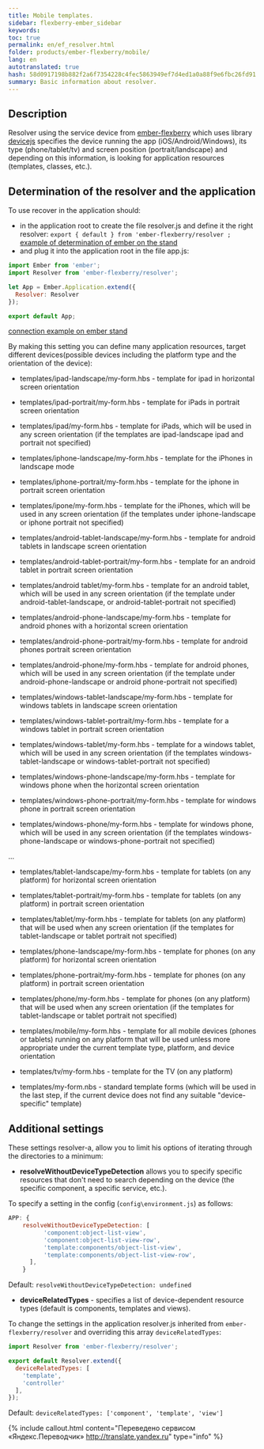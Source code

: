```yaml
---
title: Mobile templates.
sidebar: flexberry-ember_sidebar
keywords:
toc: true
permalink: en/ef_resolver.html
folder: products/ember-flexberry/mobile/
lang: en
autotranslated: true
hash: 58d0917198b882f2a6f7354228c4fec5863949ef7d4ed1a0a88f9e6fbc26fd91
summary: Basic information about resolver.
---
```


## Description

Resolver using the service device from [ember-flexberry](https://github.com/Flexberry/ember-flexberry/blob/master/addon/services/device.js) which uses library [devicejs](https://github.com/matthewhudson/device.js) specifies the device
running the app (iOS/Android/Windows), its type (phone/tablet/tv) and screen position (portrait/landscape) and depending on this information, is looking for application resources (templates, classes, etc.).

## Determination of the resolver and the application

To use recover in the application should:

* in the application root to create the file resolver.js and define it the right resolver: `export { default } from 'ember-flexberry/resolver ;` [example of determination of ember on the stand](https://github.com/Flexberry/ember-flexberry/blob/master/tests/dummy/app/resolver.js)
* and plug it into the application root in the file app.js:

```js
import Ember from 'ember';
import Resolver from 'ember-flexberry/resolver';

let App = Ember.Application.extend({
  Resolver: Resolver
});

export default App;
```

[connection example on ember stand](https://github.com/Flexberry/ember-flexberry/blob/master/tests/dummy/app/app.js#L13)

By making this setting you can define many application resources, target different devices(possible devices including the platform type and the orientation of the device):

* templates/ipad-landscape/my-form.hbs - template for ipad in horizontal screen orientation
* templates/ipad-portrait/my-form.hbs - template for iPads in portrait screen orientation
* templates/ipad/my-form.hbs - template for iPads, which will be used in any screen orientation (if the templates are ipad-landscape ipad and portrait not specified)

* templates/iphone-landscape/my-form.hbs - template for the iPhones in landscape mode
* templates/iphone-portrait/my-form.hbs - template for the iphone in portrait screen orientation
* templates/ipone/my-form.hbs - template for the iPhones, which will be used in any screen orientation (if the templates under iphone-landscape or iphone portrait not specified)

* templates/android-tablet-landscape/my-form.hbs - template for android tablets in landscape screen orientation
* templates/android-tablet-portrait/my-form.hbs - template for an android tablet in portrait screen orientation
* templates/android tablet/my-form.hbs - template for an android tablet, which will be used in any screen orientation (if the template under android-tablet-landscape, or android-tablet-portrait not specified)

* templates/android-phone-landscape/my-form.hbs - template for android phones with a horizontal screen orientation
* templates/android-phone-portrait/my-form.hbs - template for android phones portrait screen orientation
* templates/android-phone/my-form.hbs - template for android phones, which will be used in any screen orientation (if the template under android-phone-landscape or android phone-portrait not specified)

* templates/windows-tablet-landscape/my-form.hbs - template for windows tablets in landscape screen orientation
* templates/windows-tablet-portrait/my-form.hbs - template for a windows tablet in portrait screen orientation
* templates/windows-tablet/my-form.hbs - template for a windows tablet, which will be used in any screen orientation (if the templates windows-tablet-landscape or windows-tablet-portrait not specified)

* templates/windows-phone-landscape/my-form.hbs - template for windows phone when the horizontal screen orientation
* templates/windows-phone-portrait/my-form.hbs - template for windows phone in portrait screen orientation
* templates/windows-phone/my-form.hbs - template for windows phone, which will be used in any screen orientation (if the templates windows-phone-landscape or windows-phone-portrait not specified)

...

* templates/tablet-landscape/my-form.hbs - template for tablets (on any platform) for horizontal screen orientation
* templates/tablet-portrait/my-form.hbs - template for tablets (on any platform) in portrait screen orientation
* templates/tablet/my-form.hbs - template for tablets (on any platform) that will be used when any screen orientation (if the templates for tablet-landscape or tablet portrait not specified)

* templates/phone-landscape/my-form.hbs - template for phones (on any platform) for horizontal screen orientation
* templates/phone-portrait/my-form.hbs - template for phones (on any platform) in portrait screen orientation
* templates/phone/my-form.hbs - template for phones (on any platform) that will be used when any screen orientation (if the templates for tablet-landscape or tablet portrait not specified)

* templates/mobile/my-form.hbs - template for all mobile devices (phones or tablets) running on any platform that will be used unless more appropriate under the current template type, platform, and device orientation

* templates/tv/my-form.hbs - template for the TV (on any platform)

* templates/my-form.nbs - standard template forms (which will be used in the last step, if the current device does not find any suitable "device-specific" template)

## Additional settings

These settings resolver-a, allow you to limit his options of iterating through the directories to a minimum:

* **resolveWithoutDeviceTypeDetection** allows you to specify specific resources that don't need to search depending on the device (the specific component, a specific service, etc.).

To specify a setting in the config (`config\environment.js`) as follows:

```js
APP: {
    resolveWithoutDeviceTypeDetection: [
          'component:object-list-view',
          'component:object-list-view-row',
          'template:components/object-list-view',
          'template:components/object-list-view-row',
      ],
    }
```

Default: `resolveWithoutDeviceTypeDetection: undefined`

* **deviceRelatedTypes** - specifies a list of device-dependent resource types (default is components, templates and views).

To change the settings in the application resolver.js inherited from `ember-flexberry/resolver` and overriding this array `deviceRelatedTypes`:

```js
import Resolver from 'ember-flexberry/resolver';

export default Resolver.extend({
  deviceRelatedTypes: [
    'template',
    'controller'
  ],
});
```

Default: `deviceRelatedTypes: ['component', 'template', 'view']`



{% include callout.html content="Переведено сервисом «Яндекс.Переводчик» <http://translate.yandex.ru>" type="info" %}
